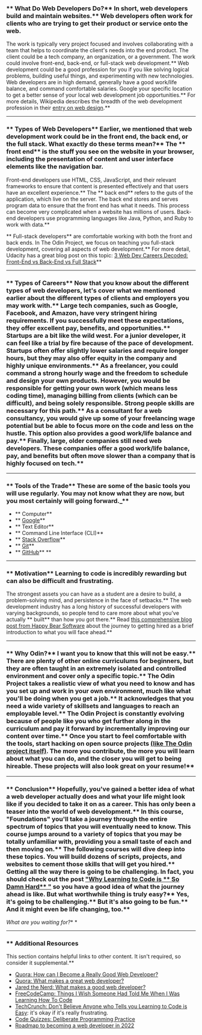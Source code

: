 ### ** What Do Web Developers Do?** In short, web developers build and maintain websites.** Web developers often work for clients who are trying to get their product or service onto the web.
The work is typically very project focused and involves collaborating with a team that helps to coordinate the client's needs into the end product. The client could be a tech company, an organization, or a government. The work could involve front-end, back-end, or full-stack web development.** Web development could be a good profession for you if you like solving logical problems, building useful things, and experimenting with new technologies.
Web developers are in high demand, generally have a good work/life balance, and command comfortable salaries. Google your specific location to get a better sense of your local web development job opportunities.** For more details, Wikipedia describes the breadth of the web development profession in their [entry on web design](https://en.wikipedia.org/wiki/Web_design).** 

---


### ** Types of Web Developers** Earlier, we mentioned that web development work could be in the front end, the back end, or the full stack. What exactly do these terms mean?** The ** front end**  is the stuff you see on the website in your browser, including the presentation of content and user interface elements like the navigation bar.
Front-end developers use HTML, CSS, JavaScript, and their relevant frameworks to ensure that content is presented effectively and that users have an excellent experience.** The ** back end**  refers to the guts of the application, which live on the server. The back end stores and serves program data to ensure that the front end has what it needs. This process can become very complicated when a website has millions of users.
Back-end developers use programming languages like Java, Python, and Ruby to work with data.** 

** Full-stack developers**  are comfortable working with both the front and back ends. In The Odin Project, we focus on teaching you full-stack development, covering all aspects of web development.** For more detail, Udacity has a great blog post on this topic: [3 Web Dev Careers Decoded: Front-End vs Back-End vs Full Stack](http://blog.udacity.com/2014/12/front-end-vs-back-end-vs-full-stack-web-developers.html)** 

---


### ** Types of Careers** Now that you know about the different types of web developers, let's cover what we mentioned earlier about the different types of clients and employers you may work with.** Large tech companies, such as Google, Facebook, and Amazon, have very stringent hiring requirements. If you successfully meet these expectations, they offer excellent pay, benefits, and opportunities.** Startups are a bit like the wild west. For a junior developer, it can feel like a trial by fire because of the pace of development. Startups often offer slightly lower salaries and require longer hours, but they may also offer equity in the company and highly unique environments.** As a freelancer, you could command a strong hourly wage and the freedom to schedule and design your own products. However, you would be responsible for getting your own work (which means less coding time), managing billing from clients (which can be difficult), and being solely responsible. Strong people skills are necessary for this path.** As a consultant for a web consultancy, you would give up some of your freelancing wage potential but be able to focus more on the code and less on the hustle. This option also provides a good work/life balance and pay.** Finally, large, older companies still need web developers. These companies offer a good work/life balance, pay, and benefits but often move slower than a company that is highly focused on tech.** 

---


### ** Tools of the Trade** These are some of the basic tools you will use regularly. You may not know what they are now, but you most certainly will going forward._** 

* ** Computer** 
* ** [Google](https://www.google.com/)** 
* ** Text Editor** 
* ** Command Line Interface (CLI)** 
* ** [Stack Overflow](http://stackoverflow.com/)** 
* ** [Git](https://git-scm.com/)** 
* ** [GitHub](https://github.com/)** ** 

---


### ** Motivation** Learning to code is incredibly rewarding but can also be difficult and frustrating.
The strongest assets you can have as a student are a desire to build, a problem-solving mind, and persistence in the face of setbacks.** The web development industry has a long history of successful developers with varying backgrounds, so people tend to care more about what you've actually ** built**  than how you got there.** Read [this comprehensive blog post from Happy Bear Software](https://web.archive.org/web/20160925155912/http://www.happybearsoftware.com/how-to-get-a-programmer-job.html) about the journey to getting hired as a brief introduction to what you will face ahead.** 

---


### ** Why Odin?** I want you to know that this will not be easy.** There are plenty of other online curriculums for beginners, but they are often taught in an extremely isolated and controlled environment and cover only a specific topic.** The Odin Project takes a realistic view of what you need to know and has you set up and work in your own environment, much like what you'll be doing when you get a job.** It acknowledges that you need a wide variety of skillsets and languages to reach an employable level.** The Odin Project is constantly evolving because of people like you who get further along in the curriculum and pay it forward by incrementally improving our content over time.** Once you start to feel comfortable with the tools, start hacking on open source projects [(like The Odin project itself)](/contributing). The more you contribute, the more you will learn about what you can do, and the closer you will get to being hireable. These projects will also look great on your resume!** 

---


### ** Conclusion** Hopefully, you've gained a better idea of what a web developer actually does and what your life might look like if you decided to take it on as a career. This has only been a teaser into the world of web development.** In this course, "Foundations" you'll take a journey through the entire spectrum of topics that you will eventually need to know. This course jumps around to a variety of topics that you may be totally unfamiliar with, providing you a small taste of each and then moving on.** The following courses will dive deep into these topics. You will build dozens of scripts, projects, and websites to cement those skills that will get you hired.** Getting all the way there is going to be challenging. In fact, you should check out the post ["Why Learning to Code is ** So Damn Hard** "](http://www.vikingcodeschool.com/posts/why-learning-to-code-is-so-damn-hard) so you have a good idea of what the journey ahead is like. But what worthwhile thing is truly easy?** Yes, it's going to be challenging.** But it's also going to be fun.** And it might even be life changing, too.** 

*What are you waiting for?** *

---


### ** Additional Resources
This section contains helpful links to other content. It isn't required, so consider it supplemental.** 

* [Quora: How can I Become a Really Good Web Developer?](http://www.quora.com/Computer-Programming/How-can-I-become-a-really-good-Web-Developer-starting-from-now-at-age-20-before-age-25)
* [Quora: What makes a great web developer?](http://www.quora.com/What-makes-a-great-web-developer)
* [Jared the Nerd: What makes a good web developer?](http://jaredthenerd.com/2013/05/What-Makes-A-Good-Developer/)
* [FreeCodeCamp: Things I Wish Someone Had Told Me When I Was Learning How To Code](https://www.freecodecamp.org/news/things-i-wish-someone-had-told-me-when-i-was-learning-how-to-code-565fc9dcb329/)
* [TechCrunch: Don't Believe Anyone who Tells you Learning to Code is Easy](http://techcrunch.com/2014/05/24/dont-believe-anyone-who-tells-you-learning-to-code-is-easy/): it's okay if it's really frustrating.
* [Code Quizzes: Deliberate Programming Practice](https://codequizzes.wordpress.com/2013/04/28/deliberate-programming-practice/)
* [Roadmap to becoming a web developer in 2022](https://github.com/kamranahmedse/developer-roadmap)
